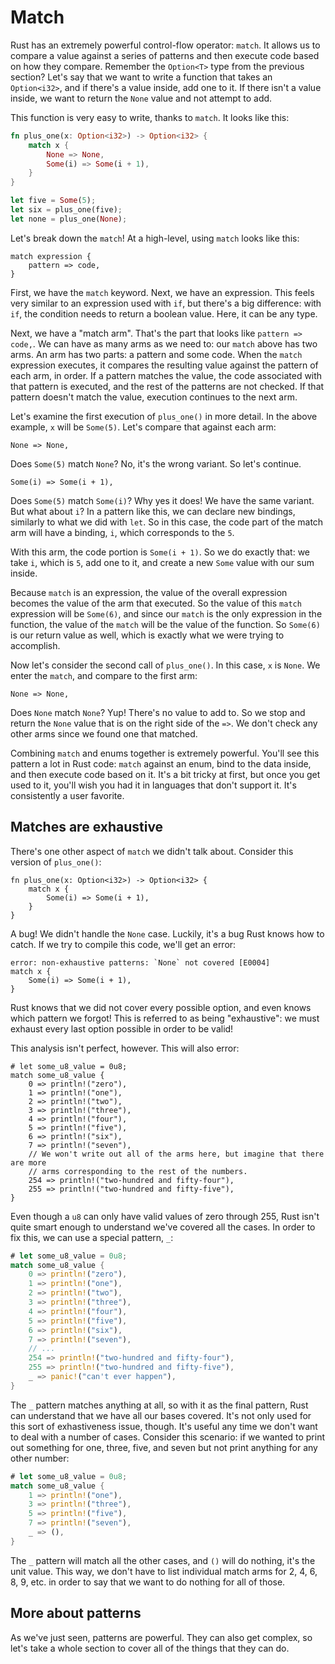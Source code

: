 # Match

Rust has an extremely powerful control-flow operator: `match`. It allows us to
compare a value against a series of patterns and then execute code based on
how they compare. Remember the `Option<T>` type from the previous section?
Let's say that we want to write a function that takes an `Option<i32>`, and
if there's a value inside, add one to it. If there isn't a value inside, we
want to return the `None` value and not attempt to add.

This function is very easy to write, thanks to `match`. It looks like this:

```rust
fn plus_one(x: Option<i32>) -> Option<i32> {
    match x {
        None => None,
        Some(i) => Some(i + 1),
    }
}

let five = Some(5);
let six = plus_one(five);
let none = plus_one(None);
```

Let's break down the `match`! At a high-level, using `match` looks like this:

```text
match expression {
    pattern => code,
}
```

First, we have the `match` keyword. Next, we have an expression. This feels
very similar to an expression used with `if`, but there's a big difference:
with `if`, the condition needs to return a boolean value. Here, it can be any
type.

Next, we have a "match arm". That's the part that looks like `pattern =>
code,`.  We can have as many arms as we need to: our `match` above has two
arms. An arm has two parts: a pattern and some code. When the `match`
expression executes, it compares the resulting value against the pattern of
each arm, in order. If a pattern matches the value, the code associated
with that pattern is executed, and the rest of the patterns are not checked.
If that pattern doesn't match the value, execution continues to the next arm.

Let's examine the first execution of `plus_one()` in more detail. In the above
example, `x` will be `Some(5)`. Let's compare that against each arm:

```text
None => None,
```

Does `Some(5)` match `None`? No, it's the wrong variant. So let's continue.

```text
Some(i) => Some(i + 1),
```

Does `Some(5)` match `Some(i)`? Why yes it does! We have the same variant. But
what about `i`? In a pattern like this, we can declare new bindings, similarly
to what we did with `let`. So in this case, the code part of the match arm will
have a binding, `i`, which corresponds to the `5`.

With this arm, the code portion is `Some(i + 1)`. So we do exactly that: we
take `i`, which is `5`, add one to it, and create a new `Some` value with our
sum inside.

Because `match` is an expression, the value of the overall expression becomes
the value of the arm that executed. So the value of this `match` expression
will be `Some(6)`, and since our `match` is the only expression in the
function, the value of the `match` will be the value of the function. So
`Some(6)` is our return value as well, which is exactly what we were trying
to accomplish.

Now let's consider the second call of `plus_one()`. In this case, `x` is
`None`. We enter the `match`, and compare to the first arm:

```text
None => None,
```

Does `None` match `None`? Yup! There's no value to add to. So we stop and
return the `None` value that is on the right side of the `=>`. We don't
check any other arms since we found one that matched.

Combining `match` and enums together is extremely powerful. You'll see this
pattern a lot in Rust code: `match` against an enum, bind to the data
inside, and then execute code based on it. It's a bit tricky at first, but
once you get used to it, you'll wish you had it in languages that don't support
it. It's consistently a user favorite.

## Matches are exhaustive

There's one other aspect of `match` we didn't talk about. Consider this version
of `plus_one()`:

```rust,ignore
fn plus_one(x: Option<i32>) -> Option<i32> {
    match x {
        Some(i) => Some(i + 1),
    }
}
```

A bug! We didn't handle the `None` case. Luckily, it's a bug Rust knows how to
catch. If we try to compile this code, we'll get an error:

```text
error: non-exhaustive patterns: `None` not covered [E0004]
match x {
    Some(i) => Some(i + 1),
}
```

Rust knows that we did not cover every possible option, and even knows which
pattern we forgot! This is referred to as being "exhaustive": we must exhaust
every last option possible in order to be valid!

This analysis isn't perfect, however. This will also error:

```rust,ignore
# let some_u8_value = 0u8;
match some_u8_value {
    0 => println!("zero"),
    1 => println!("one"),
    2 => println!("two"),
    3 => println!("three"),
    4 => println!("four"),
    5 => println!("five"),
    6 => println!("six"),
    7 => println!("seven"),
    // We won't write out all of the arms here, but imagine that there are more
    // arms corresponding to the rest of the numbers.
    254 => println!("two-hundred and fifty-four"),
    255 => println!("two-hundred and fifty-five"),
}
```

Even though a `u8` can only have valid values of zero through 255, Rust isn't
quite smart enough to understand we've covered all the cases. In order to fix
this, we can use a special pattern, `_`:

```rust
# let some_u8_value = 0u8;
match some_u8_value {
    0 => println!("zero"),
    1 => println!("one"),
    2 => println!("two"),
    3 => println!("three"),
    4 => println!("four"),
    5 => println!("five"),
    6 => println!("six"),
    7 => println!("seven"),
    // ...
    254 => println!("two-hundred and fifty-four"),
    255 => println!("two-hundred and fifty-five"),
    _ => panic!("can't ever happen"),
}
```

The `_` pattern matches anything at all, so with it as the final pattern,
Rust can understand that we have all our bases covered. It's not only used for
this sort of exhastiveness issue, though. It's useful any time we don't want to
deal with a number of cases. Consider this scenario: if we wanted to print out
something for one, three, five, and seven but not print anything for any other
number:

```rust
# let some_u8_value = 0u8;
match some_u8_value {
    1 => println!("one"),
    3 => println!("three"),
    5 => println!("five"),
    7 => println!("seven"),
    _ => (),
}
```

The `_` pattern will match all the other cases, and `()` will do nothing, it's
the unit value. This way, we don't have to list individual match arms for 2, 4,
6, 8, 9, etc. in order to say that we want to do nothing for all of those.

## More about patterns

As we've just seen, patterns are powerful. They can also get complex, so let's
take a whole section to cover all of the things that they can do.
